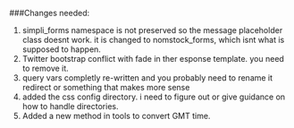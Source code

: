 ###Changes needed:
1. simpli_forms namespace is not preserved so the message placeholder class doesnt work. it is changed to nomstock_forms, which isnt what is supposed to happen.
2. Twitter bootstrap conflict with fade in ther esponse template. you need to remove it.
3. query vars completly re-written and you probably need to rename it redirect or something that makes more sense
4. added the css config directory. i need to figure out or give guidance on how to handle directories.
5. Added a new method in tools to convert GMT time.